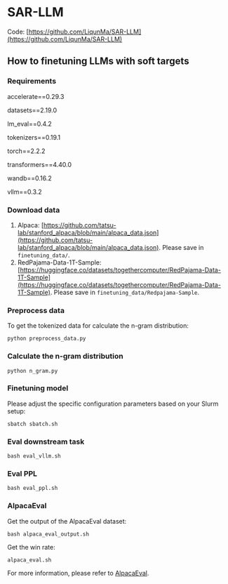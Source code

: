 # SAR-LLM
Code: [https://github.com/LiqunMa/SAR-LLM](https://github.com/LiqunMa/SAR-LLM)

## How to finetuning LLMs with soft targets

### Requirements
accelerate==0.29.3

datasets==2.19.0

lm_eval==0.4.2

tokenizers==0.19.1

torch==2.2.2

transformers==4.40.0

wandb==0.16.2

vllm==0.3.2

### Download data
1. Alpaca: [https://github.com/tatsu-lab/stanford_alpaca/blob/main/alpaca_data.json](https://github.com/tatsu-lab/stanford_alpaca/blob/main/alpaca_data.json). Please save in `finetuning_data/`.
2. RedPajama-Data-1T-Sample: [https://huggingface.co/datasets/togethercomputer/RedPajama-Data-1T-Sample](https://huggingface.co/datasets/togethercomputer/RedPajama-Data-1T-Sample). Please save in `finetuning_data/Redpajama-Sample`.

### Preprocess data
To get the tokenized data for calculate the n-gram distribution:

`python preprocess_data.py` 

### Calculate the n-gram distribution
`python n_gram.py`

### Finetuning model
Please adjust the specific configuration parameters based on your Slurm setup:

`sbatch sbatch.sh`

### Eval downstream task
`bash eval_vllm.sh`

### Eval PPL
`bash eval_ppl.sh`

### AlpacaEval
Get the output of the AlpacaEval dataset:

`bash alpaca_eval_output.sh`

Get the win rate:

`alpaca_eval.sh`

For more information, please refer to [AlpacaEval](https://github.com/tatsu-lab/alpaca_eval).
